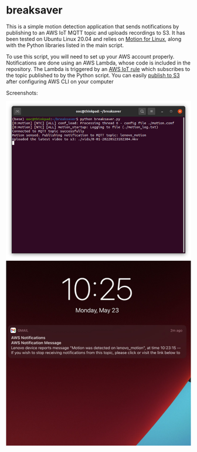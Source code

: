 # breaksaver
This is a simple motion detection application that sends notifications by publishing to an AWS IoT MQTT topic and uploads recordings to S3. It has been tested on Ubuntu Linux 20.04 and relies on [Motion for Linux](https://motion-project.github.io/), along with the Python libraries listed in the main script. 

To use this script, you will need to set up your AWS account properly. Notifications are done using an AWS Lambda, whose code is included in the repository. The Lambda is triggered by an [AWS IoT rule](https://docs.aws.amazon.com/iot/latest/developerguide/iot-rules.html) which subscribes to the topic published to by the Python script. You can easily [publish to S3](https://boto3.amazonaws.com/v1/documentation/api/latest/guide/quickstart.html) after configuring AWS CLI on your computer 

Screenshots:

![terminal](https://github.com/o-oconnell/breaksaver/blob/main/screenshots/terminal.png)
![notification](https://github.com/o-oconnell/breaksaver/blob/main/screenshots/notification2.jpg)

